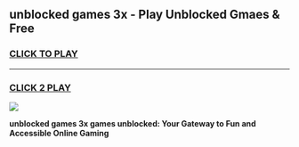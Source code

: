 
## unblocked games 3x - Play Unblocked Gmaes & Free
<h3>
<a href="https://premium.freeplayer.one?title=unblocked_games_3x&ref=20F">CLICK TO PLAY</a></h3>
<hr>

<h3>
<a href="https://premium.freeplayer.one?title=unblocked_games_3x&ref=20F">CLICK 2 PLAY</a>
  
</h3>

<a href="https://premium.freeplayer.one?title=unblocked_games_3x&ref=20F/"><img src="https://clearcache.store/games.png"></a>


**unblocked games 3x games unblocked: Your Gateway to Fun and Accessible Online Gaming**
